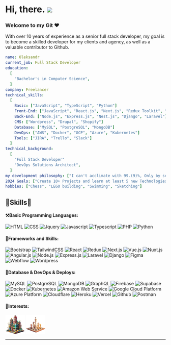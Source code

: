 <!-- Short Introduction -->

<h1 align = "left">
  Hi, there. <img src="https://github.com/devtech77snake/devtech77snake/blob/main/wave.gif" width="30" />

  ### Welcome to my Git :heart:
</h1>
<p>With over 10 years of experience as a senior full stack developer, my goal is to become a skilled developer for my clients and agency, as well as a valuable contributor to Github.</p>

```yaml
name: Oleksandr
current_job: Full Stack Developer
education:
  [
    "Bachelor's in Computer Science",
  ]
company: Freelancer
technical_skills:
  [
    Basic: ["JavaScript", "TypeScript", "Python"]
    Front-End: ["JavaScript", "React.js", "Next.js", "Redux Toolkit", "Angular", "Vue", "Nuxt"]
    Back-End: ["Node.js", "Express.js", "Nest.js", "Django", "Laravel"]
    CMS: ["Wordpress", "Drupal", "Shopify"]
    Database: ["MySQL", "PostgreSQL", "MongoDB"]
    DevOps: ["AWS", "Docker", "GCP", "Azure", "Kubernetes"]
    Tools: ["JIRA", "Trello", "Slack"]
  ]
technical_background:
  [
    "Full Stack Developer"
    "DevOps Solutions Architect",
  ]
my development philosophy: ["I can't acclimate with 99.(9)%, Only by sending 100% perfect project my Clients!"]
2024 Goals: ["Create 10+ Projects and learn at least 5 new Technologies."]
hobbies: ["Chess", "LEGO building", "Swimming", "Sketching"]
```
<!-- Skills Section -->
<h2 align="left">🚀Skills🚀</h2>

<div>

#### ⚒Basic Programming Languages:

  <div align="left">
    <img src="https://skillicons.dev/icons?i=html" title="HTML" />
    <img src="https://skillicons.dev/icons?i=css" title="CSS" />
    <img src="https://skillicons.dev/icons?i=jquery" title="Jquery" />
    <img src="https://skillicons.dev/icons?i=js" title="Javascript" />
    <img src="https://skillicons.dev/icons?i=ts" title="Typescript" />
    <img src="https://skillicons.dev/icons?i=php" title="PHP" />
    <img src="https://skillicons.dev/icons?i=python" title="Python" />
  </div>

#### 🛒Frameworks and Skills:

  <div align="left">      
     <img src="https://skillicons.dev/icons?i=bootstrap" title="Bootstrap"/>
    <img src="https://skillicons.dev/icons?i=tailwind" title="TailwindCSS"/>
    <img src="https://skillicons.dev/icons?i=react" title="React"/>
    <img src="https://skillicons.dev/icons?i=redux" title="Redux"/>
    <img src="https://skillicons.dev/icons?i=nextjs" title="Next.js"/>
    <img src="https://skillicons.dev/icons?i=vue" title="Vue.js"/>
    <img src="https://skillicons.dev/icons?i=nuxtjs" title="Nuxt.js"/>
    <img src="https://skillicons.dev/icons?i=angular" title="Angular.js"/>
    <img src="https://skillicons.dev/icons?i=nodejs" title="Node.js"/>
    <img src="https://skillicons.dev/icons?i=express" title="Express.js"/>
    <img src="https://skillicons.dev/icons?i=laravel" title="Laravel"/>
    <img src="https://skillicons.dev/icons?i=django" title="Django"/>
    <img src="https://skillicons.dev/icons?i=figma" title="Figma"/>
    <img src="https://skillicons.dev/icons?i=webflow" title="Webflow"/>
    <img src="https://skillicons.dev/icons?i=wordpress" title="Wordpress"/>
  </div>
  
#### 🎲Database & DevOps & Deploys:

  <div align="left">      
    <img src="https://skillicons.dev/icons?i=mysql" title="MySQL"/>
    <img src="https://skillicons.dev/icons?i=postgres" title="PostgreSQL"/>
    <img src="https://skillicons.dev/icons?i=mongodb" title="MongoDB"/>
    <img src="https://skillicons.dev/icons?i=graphql" title="GraphQL"/>
    <img src="https://skillicons.dev/icons?i=firebase" title="Firebase"/>
    <img src="https://skillicons.dev/icons?i=supabase" title="Supabase"/>
    <img src="https://skillicons.dev/icons?i=docker" title="Docker"/>
    <img src="https://skillicons.dev/icons?i=kubernetes" title="Kubernetes"/>
    <img src="https://skillicons.dev/icons?i=aws" title="Amazon Web Service"/>
    <img src="https://skillicons.dev/icons?i=gcp" title="Google Cloud Platform"/>
    <img src="https://skillicons.dev/icons?i=azure" title="Azure Platform"/>
    <img src="https://skillicons.dev/icons?i=cloudflare" title="Cloudflare"/>
    <img src="https://skillicons.dev/icons?i=heroku" title="Heroku"/>
    <img src="https://skillicons.dev/icons?i=vercel" title="Vercel"/>
    <img src="https://skillicons.dev/icons?i=github" title="Github"/>
    <img src="https://skillicons.dev/icons?i=postman" title="Postman"/>
  </div>
  
#### 🎨Interests:
<p>
  <code><img title="Lego" height="60" src="images/lego.png"></code>
  <code><img title="Chess" height="60" src="images/chess.png"></code>
</p>
<hr>
